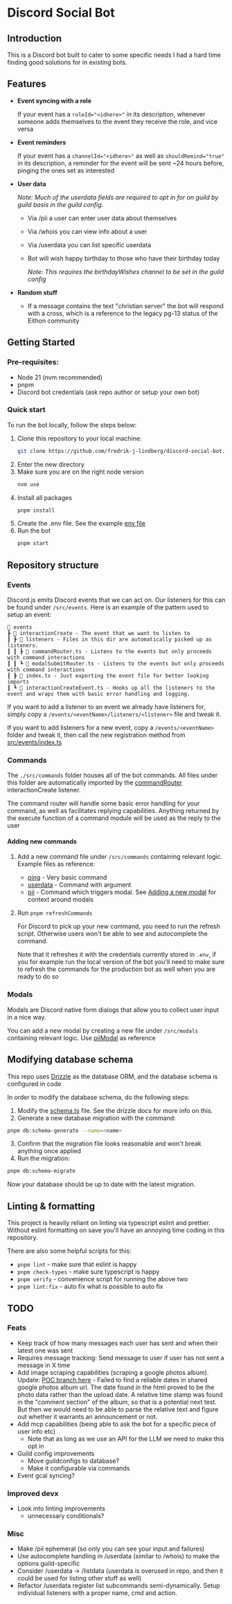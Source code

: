 # Discord Social Bot

## Introduction

This is a Discord bot built to cater to some specific needs I had a hard time finding good solutions for in existing bots.

## Features

- **Event syncing with a role**

  If your event has a `roleId="<idhere>"` in its description, whenever someone adds themselves to the event they receive the role, and vice versa

- **Event reminders**

  If your event has a `channelId="<idhere>"` as well as `shouldRemind="true"` in its description, a reminder for the event will be sent ~24 hours before, pinging the ones set as interested

- **User data**

  _Note: Much of the userdata fields are required to opt in for on guild by guild basis in the guild config._
  - Via /pii a user can enter user data about themselves
  - Via /whois you can view info about a user
  - Via /userdata you can list specific userdata

  - Bot will wish happy birthday to those who have their birthday today

    _Note: This requires the birthdayWishes channel to be set in the guild config_

- **Random stuff**
  - If a message contains the text "christian server" the bot will respond with a cross, which is a reference to the legacy pg-13 status of the Eithon community

## Getting Started

### Pre-requisites:

- Node 21 (nvm recommended)
- pnpm
- Discord bot credentials (ask repo author or setup your own bot)

### Quick start

To run the bot locally, follow the steps below:

1. Clone this repository to your local machine:
   ```bash
   git clone https://github.com/fredrik-j-lindberg/discord-social-bot.git
   ```
2. Enter the new directory
3. Make sure you are on the right node version
   ```bash
   nvm use
   ```
4. Install all packages
   ```bash
   pnpm install
   ```
5. Create the .env file. See the example [env file](./.env.example)
6. Run the bot
   ```bash
   pnpm start
   ```

## Repository structure

### Events

Discord.js emits Discord events that we can act on. Our listeners for this can be found under `/src/events`. Here is an example of the pattern used to setup an event:

```
📂 events
┣ 📂 interactionCreate - The event that we want to listen to
┃ ┣ 📂 listeners - Files in this dir are automatically picked up as listeners.
┃ ┃ ┣ 📜 commandRouter.ts - Listens to the events but only proceeds with command interactions
┃ ┃ ┗ 📜 modalSubmitRouter.ts - Listens to the events but only proceeds with command interactions
┃ ┣ 📜 index.ts - Just exporting the event file for better looking imports
┃ ┗ 📜 interactionCreateEvent.ts - Hooks up all the listeners to the event and wraps them with basic error handling and logging.
```

If you want to add a listener to an event we already have listeners for, simply copy a `/events/<eventName>/listeners/<listener>` file and tweak it.

If you want to add listeners for a new event, copy a `/events/<eventName>` folder and tweak it, then call the new registration method from [src/events/index.ts](src/events/index.ts)

### Commands

The `./src/commands` folder houses all of the bot commands. All files under this folder are automatically imported by the [commandRouter](./src/events/interactionCreate/listeners/commandRouter.ts) interactionCreate listener.

The command router will handle some basic error handling for your command, as well as facilitates replying capabilities. Anything returned by the execute function of a command module will be used as the reply to the user

#### Adding new commands

1. Add a new command file under `/src/commands` containing relevant logic. Example files as reference:
   - [ping](./src/commands/ping.ts) - Very basic command
   - [userdata](./src/commands/userdata.ts) - Command with argument
   - [pii](./src/commands/pii.ts) - Command which triggers modal. See [Adding a new modal](#adding-a-new-modal) for context around modals

2. Run `pnpm refreshCommands`

   For Discord to pick up your new command, you need to run the refresh script. Otherwise users won't be able to see and autocomplete the command.

   Note that it refreshes it with the credentials currently stored in `.env`, if you for example run the local version of the bot you'll need to make sure to refresh the commands for the production bot as well when you are ready to do so

### Modals

Modals are Discord native form dialogs that allow you to collect user input in a nice way.

You can add a new modal by creating a new file under `/src/modals` containing relevant logic. Use [piiModal](./src/modals/piiModal.ts) as reference

## Modifying database schema

This repo uses [Drizzle](https://orm.drizzle.team/) as the database ORM, and the database schema is configured in code

In order to modify the database schema, do the following steps:

1. Modify the [schema.ts](./src/lib/database/schema.ts) file. See the drizzle docs for more info on this.
2. Generate a new database migration with the command:

```bash
pnpm db:schema-generate --name=<name>
```

3. Confirm that the migration file looks reasonable and won't break anything once applied
4. Run the migration:

```bash
pnpm db:schema-migrate
```

Now your database should be up to date with the latest migration.

## Linting & formatting

This project is heavily reliant on linting via typescript eslint and prettier. Without eslint formatting on save you'll have an annoying time coding in this repository.

There are also some helpful scripts for this:

- `pnpm lint` - make sure that eslint is happy
- `pnpm check-types` - make sure typescript is happy
- `pnpm verify` - convenience script for running the above two
- `pnpm lint:fix` - auto fix what is possible to auto fix

## TODO

### Feats

- Keep track of how many messages each user has sent and when their latest one was sent
- Requires message tracking: Send message to user if user has not sent a message in X time
- Add image scraping capabilities (scraping a google photos album).
  Update: [POC branch here](https://github.com/fredrik-j-lindberg/discord-social-bot/tree/poc/web-scraper) - Failed to find a reliable dates in shared google photos album url. The date found in the html proved to be the photo data rather than the upload date. A relative time stamp was found in the "comment section" of the album, so that is a potential next test. But then we would need to be able to parse the relative text and figure out whether it warrants an announcement or not.
- Add mcp capabilities (being able to ask the bot for a specific piece of user info etc)
  - Note that as long as we use an API for the LLM we need to make this opt in
- Guild config improvements
  - Move guildconfigs to database?
  - Make it configurable via commands
- Event gcal syncing?

### Improved devx

- Look into linting improvements
  - unnecessary conditionals?

### Misc

- Make /pii ephemeral (so only you can see your input and failures)
- Use autocomplete handling in /userdata (similar to /whois) to make the options guild-specific
- Consider /userdata -> /listdata (userdata is overused in repo, and then it could be used for listing other stuff as well)
- Refactor /userdata register list subcommands semi-dynamically. Setup individual listeners with a proper name, cmd and action.
